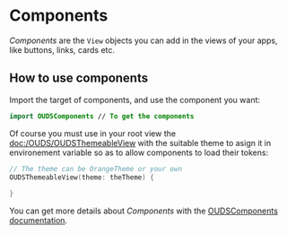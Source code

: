 # Components
  
_Components_ are the `View` objects you can add in the views of your apps, like buttons, links, cards etc.

## How to use components

Import the target of components, and use the component you want:

```swift
import OUDSComponents // To get the components
```

Of course you must use in your root view the <doc:/OUDS/OUDSThemeableView> with the suitable theme to asign it in environement variable so as to allow components to load their tokens:

```swift
// The theme can be OrangeTheme or your own
OUDSThemeableView(theme: theTheme) {
        
}
``` 

You can get more details about _Components_ with the [OUDSComponents documentation](https://ios.unified-design-system.orange.com/documentation/oudscomponents/).
